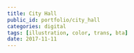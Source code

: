 ```yaml
---
title: City Hall
public_id: portfolio/city_hall
categories: digital
tags: [illustration, color, trans, bta]
date: 2017-11-11
---
```

